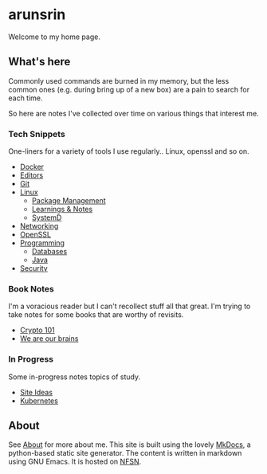# arunsrin

Welcome to my home page.

## What's here

Commonly used commands are burned in my memory, but the less common
ones (e.g. during bring up of a new box) are a pain to search for each
time.

So here are notes I've collected over time on various things that
interest me.

### Tech Snippets

One-liners for a variety of tools I use regularly.. Linux, openssl and
so on.

  - [Docker](snippets/docker.md)
  - [Editors](snippets/editors.md)
  - [Git](snippets/git.md)
  - [Linux](snippets/linux/linux.md)
    - [Package Management](snippets/linux/package-management.md)
    - [Learnings & Notes](snippets/linux/learnings-and-notes.md)
    - [SystemD](snippets/linux/systemd.md)
  - [Networking](snippets/networking.md)
  - [OpenSSL](snippets/openssl.md)
  - [Programming](snippets/programming/programming.md)
    - [Databases](snippets/programming/databases.md)
    - [Java](snippets/programming/java.md)
  - [Security](snippets/security.md)

### Book Notes

I'm a voracious reader but I can't recollect stuff all that great. I'm
trying to take notes for some books that are worthy of revisits.

  - [Crypto 101](books/crypto101.md)
  - [We are our brains](books/we-are-our-brains.md)
  
### In Progress

Some in-progress notes topics of study.

  - [Site Ideas](inprogress/site-ideas.md)
  - [Kubernetes](inprogress/k8s.md)

## About

See [About](about.md) for more about me. This site is built using the
lovely [MkDocs](http://www.mkdocs.org), a python-based static site
generator. The content is written in markdown using GNU Emacs. It is
hosted on [NFSN](https://nearlyfreespeech.net).
